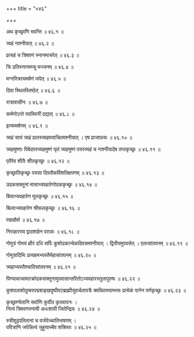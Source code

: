 +++
title = "०४६"

+++

अथ कृच्छ्राणि भवन्ति ॥ ४६.१ ॥

त्र्यहं नाश्नीयात् ॥ ४६.२ ॥

प्रत्यहं च त्रिषवणं स्नानमाचरेत् ॥ ४६.३ ॥

त्रिः प्रतिस्नानमप्सु मज्जनम् ॥ ४६.४ ॥

मग्नस्त्रिरघमर्षणं जपेत् ॥ ४६.५ ॥

दिवा स्थितस्तिष्ठेत् ॥ ४६.६ ॥

रात्रावासीनः ॥ ४६.७ ॥

कर्मणोऽन्ते पयस्विनीं दद्यात् ॥ ४६.८ ॥

इत्यघ्मर्षणम् ॥ ४६.९ ॥

त्र्यहं सायं त्र्यहं प्रातस्त्र्यहमयाचितमश्नीयात् । एष प्राजापत्यः ॥ ४६.१० ॥

त्र्यहमुष्णाः पिबेदपस्त्र्यहमुष्णं घृतं त्र्यहमुष्णं पयस्त्र्यहं च नाश्नीयादेष तप्तकृच्छ्रः ॥ ४६.११ ॥

एतैरेव शीतैः शीतकृच्छ्रः ॥ ४६.१२ ॥

कृच्छ्रातिकृच्छ्रः पयसा दिवसैकविंशतिक्षपणम् ॥ ४६.१३ ॥

उदकसक्तूनां मासाभ्यवहारेणोदककृच्छ्रः ॥ ४६.१४ ॥

बिसाभ्यवहारेण मूलकृच्छ्रः ॥ ४६.१५ ॥

बिल्वाभ्यवहारेण श्रीफलकृच्छ्रः ॥ ४६.१६ ॥

पद्माक्षैर्वा ॥ ४६.१७ ॥

निराहारस्य द्वादशाहेन पराकः ॥ ४६.१८ ॥

गोमूत्रं गोमयं क्षीरं दधि सर्पिः कुशोदकान्येकदिवसमश्नीयात् । द्वितीयमुपवसेत् । एतत्सांतपनम् ॥ ४६.१९ ॥

गोमूत्रादिभिः प्रत्यहमभ्यस्तैर्महासांतपनम् ॥ ४६.२० ॥

त्र्यहाभ्यस्तैश्चातिसांतपनम् ॥ ४६.२१ ॥

पिण्याकाचामतक्रोदकसक्तूनामुपवासान्तरितोऽभ्यवहारस्तुलापुरुषः ॥ ४६.२२ ॥

कुशपलाशोदुम्बरपद्मशङ्खपुष्पीवटब्राह्मीसुवर्चलापत्रैः क्वथितस्याम्भसः प्रत्येकं पानेन पर्णकृच्छ्रः ॥ ४६.२३ ॥

कृच्छ्राण्येतानि सर्वाणि कुर्वीत कृतवापनः  ।  
नित्यं त्रिषवणस्नायी अधःशायी जितेन्द्रियः  ॥ ४६.२४ ॥

स्त्रीशूद्रपतितानां च वर्जयेच्चातिभाषणम्  ।  
पवित्राणि जपेन्नित्यं जुहुयाच्चैव शक्तितः  ॥ ४६.२५ ॥


